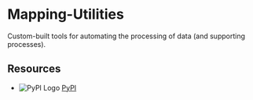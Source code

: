 # Mapping-Utilities
Custom-built tools for automating the processing of data (and supporting processes).

## Resources
*  ![PyPI Logo](https://pypi.org/static/images/logo-small.6eef541e.svg)     [PyPI](https://pypi.org/)
